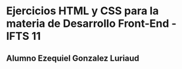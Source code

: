 # Ejercicios HTML y CSS para la materia de Desarrollo Front-End - IFTS 11

## Alumno Ezequiel Gonzalez Luriaud
